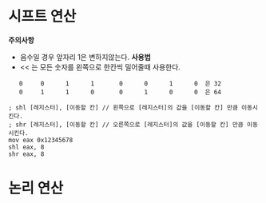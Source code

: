 # 시프트 연산
**주의사항**
- 음수일 경우 앞자리 1은 변하지않는다.
**사용법**
- << 는 모든 숫자를 왼쪽으로 한칸씩 밀어줄때 사용한다.
```Text
   0     0      1      1       0      0      1      0  은 32
   0     1      1      0       0      1      0      0  은 64 
```
```Assembly
; shl [레지스터], [이동할 칸] // 왼쪽으로 [레지스터]의 값을 [이동할 칸] 만큼 이동시킨다.
; shr [레지스터], [이동할 칸] // 오른쪽으로 [레지스터]의 값을 [이동할 칸] 만큼 이동시킨다.
mov eax 0x12345678
shl eax, 8
shr eax, 8
```
# 논리 연산
